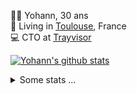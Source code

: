 <p>
  👨🏻 <bold>Yohann</bold>, 30 ans<br/>
  💼 Living in <a href="https://www.google.com/maps?q=toulouse">Toulouse</a>, France<br/>
  💻 CTO at <a href="https://trayvisor.com/">Trayvisor</a><br/>
</p>

<a href="https://github.com/anuraghazra/github-readme-stats"><img align="center" src="https://github-readme-stats-dviw-8taegaswk-yohann84ls-projects.vercel.app//api?username=yohann84L&show_icons=true&include_all_commits=true" alt="Yohann's github stats" /> </a>


<details>
  <summary>Some stats ...</summary><br/>
  

<!--START_SECTION:waka-->
![Code Time](http://img.shields.io/badge/Code%20Time-1%2C299%20hrs%2023%20mins-blue)

![Profile Views](http://img.shields.io/badge/Profile%20Views-1-blue)

**🐱 My GitHub Data** 

> 📦 441.0 kB Used in GitHub's Storage 
 > 
> 🏆 482 Contributions in the Year 2025
 > 
> 🚫 Not Opted to Hire
 > 
> 📜 26 Public Repositories 
 > 
> 🔑 21 Private Repositories 
 > 
**I'm an Early 🐤** 

```text
🌞 Morning                28638 commits       ███████░░░░░░░░░░░░░░░░░░   29.49 % 
🌆 Daytime                56340 commits       ███████████████░░░░░░░░░░   58.01 % 
🌃 Evening                11991 commits       ███░░░░░░░░░░░░░░░░░░░░░░   12.35 % 
🌙 Night                  145 commits         ░░░░░░░░░░░░░░░░░░░░░░░░░   00.15 % 
```
📅 **I'm Most Productive on Wednesday** 

```text
Monday                   18775 commits       █████░░░░░░░░░░░░░░░░░░░░   19.33 % 
Tuesday                  18253 commits       █████░░░░░░░░░░░░░░░░░░░░   18.80 % 
Wednesday                19795 commits       █████░░░░░░░░░░░░░░░░░░░░   20.38 % 
Thursday                 19670 commits       █████░░░░░░░░░░░░░░░░░░░░   20.25 % 
Friday                   18842 commits       █████░░░░░░░░░░░░░░░░░░░░   19.40 % 
Saturday                 710 commits         ░░░░░░░░░░░░░░░░░░░░░░░░░   00.73 % 
Sunday                   1069 commits        ░░░░░░░░░░░░░░░░░░░░░░░░░   01.10 % 
```


📊 **This Week I Spent My Time On** 

```text
🕑︎ Time Zone: Europe/Paris

💬 Programming Languages: 
Image (svg)              15 hrs 33 mins      ███████████████████████░░   90.46 % 
Other                    1 hr 38 mins        ██░░░░░░░░░░░░░░░░░░░░░░░   09.54 % 

🔥 Editors: 
Zed                      17 hrs 11 mins      █████████████████████████   100.00 % 

💻 Operating System: 
Mac                      17 hrs 11 mins      █████████████████████████   100.00 % 
```

**I Mostly Code in Python** 

```text
Python                   26 repos            ██████████████░░░░░░░░░░░   55.32 % 
Jupyter Notebook         4 repos             ██░░░░░░░░░░░░░░░░░░░░░░░   08.51 % 
JavaScript               3 repos             ██░░░░░░░░░░░░░░░░░░░░░░░   06.38 % 
HTML                     2 repos             █░░░░░░░░░░░░░░░░░░░░░░░░   04.26 % 
Shell                    1 repo              █░░░░░░░░░░░░░░░░░░░░░░░░   02.13 % 
```




 Last Updated on 28/06/2025 00:42:13 UTC
<!--END_SECTION:waka-->
